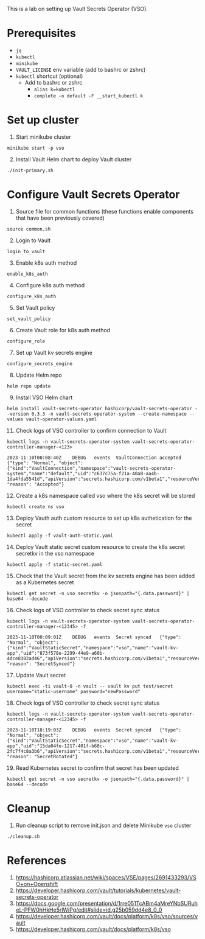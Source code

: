 This is a lab on setting up Vault Secrets Operator (VSO).

# Prerequisites

* `jq`
* `kubectl`
* `minikube`
* `VAULT_LICENSE` env variable (add to bashrc or zshrc)
* `kubectl` shortcut (optional)
  * Add to bashrc or zshrc
    * `alias k=kubectl`
    * `complete -o default -F __start_kubectl k`

# Set up cluster

1. Start minikube cluster
```
minikube start -p vso
```
2. Install Vault Helm chart to deploy Vault cluster
```
./init-primary.sh
```

# Configure Vault Secrets Operator

1. Source file for common functions (these functions enable components that have been previously covered)
```
source common.sh
```
2. Login to Vault
```
login_to_vault
```
3. Enable k8s auth method
```
enable_k8s_auth
```
4. Configure k8s auth method 
```
configure_k8s_auth
```
5. Set Vault policy
```
set_vault_policy
```
6. Create Vault role for k8s auth method
```
configure_role
```
7. Set up Vault kv secrets engine
```
configure_secrets_engine
```
8. Update Helm repo
```
helm repo update
```
9. Install VSO Helm chart
```
helm install vault-secrets-operator hashicorp/vault-secrets-operator --version 0.3.3 -n vault-secrets-operator-system --create-namespace --values vault-operator-values.yaml
```
11. Check logs of VSO controller to confirm connection to Vault
```
kubectl logs -n vault-secrets-operator-system vault-secrets-operator-controller-manager-<123>
```
```
2023-11-10T00:08:40Z	DEBUG	events	VaultConnection accepted	{"type": "Normal", "object": {"kind":"VaultConnection","namespace":"vault-secrets-operator-system","name":"default","uid":"c637c75a-f21a-40a8-aa4b-1da4fda5541d","apiVersion":"secrets.hashicorp.com/v1beta1","resourceVersion":"731"}, "reason": "Accepted"}
```
12. Create a k8s namespace called vso where the k8s secret will be stored 
```
kubectl create ns vso
```
13. Deploy Vauth auth custom resource to set up k8s authetication for the secret
```
kubectl apply -f vault-auth-static.yaml
```
14. Deploy Vault static secret custom resource to create the k8s secret secretkv in the vso namespace
```
kubectl apply -f static-secret.yaml
```
15.  Check that the Vault secret from the kv secrets engine has been added as a Kubernetes secret 
```
kubectl get secret -n vso secretkv -o jsonpath="{.data.password}" | base64 --decode
```
16.  Check logs of VSO controller to check secret sync status
```
kubectl logs -n vault-secrets-operator-system vault-secrets-operator-controller-manager-<12345> -f
```
```
2023-11-10T00:09:01Z	DEBUG	events	Secret synced	{"type": "Normal", "object": {"kind":"VaultStaticSecret","namespace":"vso","name":"vault-kv-app","uid":"873f578e-2299-44e9-a60b-4dce8302ad46","apiVersion":"secrets.hashicorp.com/v1beta1","resourceVersion":"774"}, "reason": "SecretSynced"}
```
17.  Update Vault secret 
```
kubectl exec -ti vault-0 -n vault -- vault kv put test/secret username="static-username" password="newPassword"
```
18. Check logs of VSO controller to check secret sync status
```
kubectl logs -n vault-secrets-operator-system vault-secrets-operator-controller-manager-<12345> -f
```
```
2023-11-10T18:19:03Z	DEBUG	events	Secret synced	{"type": "Normal", "object": {"kind":"VaultStaticSecret","namespace":"vso","name":"vault-kv-app","uid":"15da04fe-1217-401f-b60c-2fc7f4c8a3b6","apiVersion":"secrets.hashicorp.com/v1beta1","resourceVersion":"1664"}, "reason": "SecretRotated"}
```
19. Read Kubernetes secret to confirm that secret has been updated
```
kubectl get secret -n vso secretkv -o jsonpath="{.data.password}" | base64 --decode
```

# Cleanup

1. Run cleanup script to remove init.json and delete Minikube `vso` cluster 
```
./cleanup.sh
```

# References

1. https://hashicorp.atlassian.net/wiki/spaces/VSE/pages/2691433293/VSO+on+Openshift
2. https://developer.hashicorp.com/vault/tutorials/kubernetes/vault-secrets-operator
3. https://docs.google.com/presentation/d/1rre051TcABm4aMreYNbSURuheL-PFW0hHkHe5rlWiPg/edit#slide=id.g25b059dd4e8_0_0
4. https://developer.hashicorp.com/vault/docs/platform/k8s/vso/sources/vault
5. https://developer.hashicorp.com/vault/docs/platform/k8s/vso